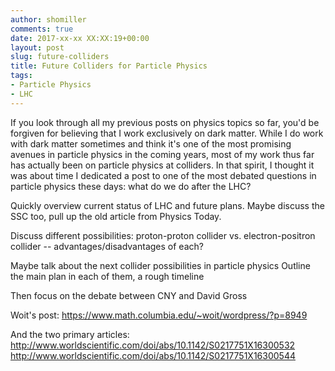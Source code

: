```yaml
---
author: shomiller
comments: true
date: 2017-xx-xx XX:XX:19+00:00
layout: post
slug: future-colliders
title: Future Colliders for Particle Physics
tags:
- Particle Physics
- LHC
---
```


If you look through all my previous posts on physics topics so far, you'd be forgiven for believing that I work exclusively on dark matter. While I do work with dark matter sometimes and think it's one of the most promising avenues in particle physics in the coming years, most of my work thus far has actually been on particle physics at colliders. In that spirit, I thought it was about time I dedicated a post to one of the most debated questions in particle physics these days: what do we do after the LHC?

Quickly overview current status of LHC and future plans. Maybe discuss the SSC too, pull up the old article from Physics Today.

Discuss different possibilities: proton-proton collider vs. electron-positron collider -- advantages/disadvantages of each?

Maybe talk about the next collider possibilities in particle physics
Outline the main plan in each of them, a rough timeline

Then focus on the debate between CNY and David Gross

Woit's post:
https://www.math.columbia.edu/~woit/wordpress/?p=8949

And the two primary articles:
http://www.worldscientific.com/doi/abs/10.1142/S0217751X16300532
http://www.worldscientific.com/doi/abs/10.1142/S0217751X16300544
